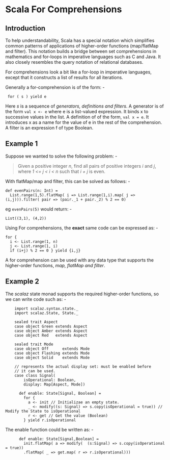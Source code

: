 # Scala For Comprehensions

## Introduction

To help understandability, Scala has a special notation which simplifies common patterns of applications of higher-order functions (map/flatMap and filter). 
This notation builds a bridge between set comprehensions in mathematics and for-loops in imperative languages such as C and Java. It also closely resembles the query notation of relational databases.

For comprehensions look a bit like a for-loop in imperative languages, except that it constructs a list of results for all iterations. 

Generally a for-comprehension is of the form: -
```
 for ( s ) yield e
```

Here *s* is a sequence of *generators, definitions and filters*. A generator is of the form `val x <- e` where e is a list-valued expression. It binds x to successive values in the list.
A definition of of the form, `val x = e`. It introduces x as a name for the value of e in the rest of the comprehension. A filter is an expression f of type Boolean.

## Example 1

Suppose we wanted to solve the following problem: -

> Given a positive integer *n*, find all pairs of positive integers *i* and *j*, where *1 <= j < i < n* such that *i + j* is even.

With flatMap/map and filter, this can be solved as follows: -

```
def evenPairs(n: Int) = 
  List.range(1,5).flatMap( i => List.range(1,i).map( j => (i,j))).filter( pair => (pair._1 + pair._2) % 2 == 0)
```

eg `evenPairs(5)` would return: -

```
List((3,1), (4,2))
```

Using For comprehensions, the **exact** same code can be expressed as: -

```
for { 
  i <- List.range(1, n)
  j <- List.range(1, i)
  if (i+j) % 2 == 0 } yield {i,j}
```

A for comprehension can be used with any data type that supports the higher-order functions, *map, flatMap and filter*.

## Example 2

The *scalaz*  state monad supports the required higher-order functions, so we can write code such as: -

```
	import scalaz.syntax.state._
	import scalaz.State, State._

	sealed trait Aspect
	case object Green extends Aspect
	case object Amber extends Aspect
	case object Red   extends Aspect

	sealed trait Mode
	case object Off      extends Mode
	case object Flashing extends Mode
	case object Solid    extends Mode

	// represents the actual display set: must be enabled before 
	// it can be used. 
	case class Signal(
	    isOperational: Boolean, 
	    display: Map[Aspect, Mode])

	  def enable: State[Signal, Boolean] = 
	    for {
	      a <- init // Initializae an empty state.	
	      _ <- modify((s: Signal) => s.copy(isOperational = true)) // Modify the State to isOperational
	      r <- get // Get the value (Boolean)
	    } yield r.isOperational
```

The enable function could be written as: -

```
	  def enable: State[Signal,Boolean] =
	    init.flatMap( a => modify(  (s:Signal) => s.copy(isOperational = true)) 
		.flatMap( _ => get.map( r => r.isOperational)))
```
